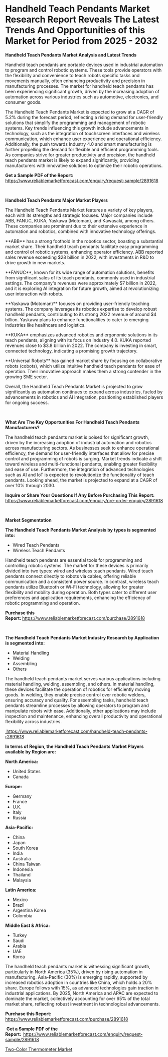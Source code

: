 <p><h1>Handheld Teach Pendants Market Research Report Reveals The Latest Trends And Opportunities of this Market for Period from 2025 - 2032</h1></p><p><strong>Handheld Teach Pendants Market Analysis and Latest Trends</strong></p>
<p><p>Handheld teach pendants are portable devices used in industrial automation to program and control robotic systems. These tools provide operators with the flexibility and convenience to teach robots specific tasks and movements manually, often enhancing productivity and precision in manufacturing processes. The market for handheld teach pendants has been experiencing significant growth, driven by the increasing adoption of automation across various industries such as automotive, electronics, and consumer goods.</p><p>The Handheld Teach Pendants Market is expected to grow at a CAGR of 5.2% during the forecast period, reflecting a rising demand for user-friendly solutions that simplify the programming and management of robotic systems. Key trends influencing this growth include advancements in technology, such as the integration of touchscreen interfaces and wireless communication, which enhance user experience and operational efficiency. Additionally, the push towards Industry 4.0 and smart manufacturing is further propelling the demand for flexible and efficient programming tools. As companies strive for greater productivity and precision, the handheld teach pendants market is likely to expand significantly, providing manufacturers with innovative solutions to optimize their robotic operations.</p></p>
<p><strong>Get a Sample PDF of the Report:&nbsp;</strong> <a href="https://www.reliablemarketforecast.com/enquiry/request-sample/2891618?utm_campaign=2736&utm_medium=2&utm_source=Github&utm_content=ia&utm_term=14032025&utm_id=handheld-teach-pendants">https://www.reliablemarketforecast.com/enquiry/request-sample/2891618</a></p>
<p>&nbsp;</p>
<p><strong>Handheld Teach Pendants Major Market Players</strong></p>
<p><p>The Handheld Teach Pendants Market features a variety of key players, each with its strengths and strategic focuses. Major companies include ABB, FANUC, KUKA, Yaskawa (Motoman), and Kawasaki, among others. These companies are prominent due to their extensive experience in automation and robotics, combined with innovative technology offerings.</p><p>**ABB** has a strong foothold in the robotics sector, boasting a substantial market share. Their handheld teach pendants facilitate easy programming and control of robotic systems, enhancing operator efficiency. ABB reported sales revenue exceeding $28 billion in 2022, with investments in R&D to drive growth in new markets.</p><p>**FANUC**, known for its wide range of automation solutions, benefits from significant sales of its teach pendants, commonly used in industrial settings. The company's revenues were approximately $7 billion in 2022, and it is exploring AI integration for future growth, aimed at revolutionizing user interaction with robots.</p><p>**Yaskawa (Motoman)** focuses on providing user-friendly teaching systems. The company leverages its robotics expertise to develop robust handheld pendants, contributing to its strong 2022 revenue of around $4 billion. Yaskawa plans to enhance functionalities to cater to emerging industries like healthcare and logistics.</p><p>**KUKA** emphasizes advanced robotics and ergonomic solutions in its teach pendants, aligning with its focus on Industry 4.0. KUKA reported revenues close to $3.8 billion in 2022. The company is investing in smart, connected technology, indicating a promising growth trajectory.</p><p>**Universal Robots** has gained market share by focusing on collaborative robots (cobots), which utilize intuitive handheld teach pendants for ease of operation. Their innovative approach makes them a strong contender in the growing SME sector.</p><p>Overall, the Handheld Teach Pendants Market is projected to grow significantly as automation continues to expand across industries, fueled by advancements in robotics and AI integration, positioning established players for ongoing success.</p></p>
<p>&nbsp;</p>
<p><strong>What Are The Key Opportunities For Handheld Teach Pendants Manufacturers?</strong></p>
<p><p>The handheld teach pendants market is poised for significant growth, driven by the increasing adoption of industrial automation and robotics across manufacturing sectors. As businesses seek to enhance operational efficiency, the demand for user-friendly interfaces that allow for precise control and programming of robots is surging. Market trends indicate a shift toward wireless and multi-functional pendants, enabling greater flexibility and ease of use. Furthermore, the integration of advanced technologies such as AI and IoT is expected to revolutionize the functionality of teach pendants. Looking ahead, the market is projected to expand at a CAGR of over 10% through 2030.</p></p>
<p><strong>Inquire or Share Your Questions If Any Before Purchasing This Report:</strong> <a href="https://www.reliablemarketforecast.com/enquiry/pre-order-enquiry/2891618?utm_campaign=2736&utm_medium=2&utm_source=Github&utm_content=ia&utm_term=14032025&utm_id=handheld-teach-pendants">https://www.reliablemarketforecast.com/enquiry/pre-order-enquiry/2891618</a></p>
<p>&nbsp;</p>
<p><strong>Market Segmentation</strong></p>
<p><strong>The Handheld Teach Pendants Market Analysis by types is segmented into:</strong></p>
<p><ul><li>Wired Teach Pendants</li><li>Wireless Teach Pendants</li></ul></p>
<p><p>Handheld teach pendants are essential tools for programming and controlling robotic systems. The market for these devices is primarily divided into two types: wired and wireless teach pendants. Wired teach pendants connect directly to robots via cables, offering reliable communication and a consistent power source. In contrast, wireless teach pendants utilize Bluetooth or Wi-Fi technology, allowing for greater flexibility and mobility during operation. Both types cater to different user preferences and application requirements, enhancing the efficiency of robotic programming and operation.</p></p>
<p><strong>Purchase this Report:&nbsp;</strong><a href="https://www.reliablemarketforecast.com/purchase/2891618?utm_campaign=2736&utm_medium=2&utm_source=Github&utm_content=ia&utm_term=14032025&utm_id=handheld-teach-pendants">https://www.reliablemarketforecast.com/purchase/2891618</a></p>
<p>&nbsp;</p>
<p><strong>The Handheld Teach Pendants Market Industry Research by Application is segmented into:</strong></p>
<p><ul><li>Material Handling</li><li>Welding</li><li>Assembling</li><li>Others</li></ul></p>
<p><p>The handheld teach pendants market serves various applications including material handling, welding, assembling, and others. In material handling, these devices facilitate the operation of robotics for efficiently moving goods. In welding, they enable precise control over robotic welders, ensuring accuracy and quality. For assembling tasks, handheld teach pendants streamline processes by allowing operators to program and manipulate robots with ease. Additionally, other applications may include inspection and maintenance, enhancing overall productivity and operational flexibility across industries.</p></p>
<p><a href="https://www.reliablemarketforecast.com/handheld-teach-pendants-r2891618?utm_campaign=2736&utm_medium=2&utm_source=Github&utm_content=ia&utm_term=14032025&utm_id=handheld-teach-pendants">&nbsp;https://www.reliablemarketforecast.com/handheld-teach-pendants-r2891618</a></p>
<p><strong>In terms of Region, the Handheld Teach Pendants Market Players available by Region are:</strong></p>
<p>
    <p> <strong> North America: </strong>
        <ul>
            <li>United States</li>
            <li>Canada</li>
        </ul>
        </p> 
    <p> <strong> Europe: </strong>
        <ul>
            <li>Germany</li>
            <li>France</li>
            <li>U.K.</li>
            <li>Italy</li>
            <li>Russia</li>
        </ul>
        </p> 
    <p> <strong> Asia-Pacific: </strong>
        <ul>
            <li>China</li>
            <li>Japan</li>
            <li>South Korea</li>
            <li>India</li>
            <li>Australia</li>
            <li>China Taiwan</li>
            <li>Indonesia</li>
            <li>Thailand</li>
            <li>Malaysia</li>
        </ul>
        </p> 
    <p> <strong> Latin America: </strong>
        <ul>
            <li>Mexico</li>
            <li>Brazil</li>
            <li>Argentina Korea</li>
            <li>Colombia</li>
        </ul>
        </p> 
    <p> <strong> Middle East & Africa: </strong>
        <ul>
            <li>Turkey</li>
            <li>Saudi</li>
            <li>Arabia</li>
            <li>UAE</li>
            <li>Korea</li>
        </ul>
    </p>
    </p>
<p><p>The handheld teach pendants market is witnessing significant growth, particularly in North America (35%), driven by rising automation in manufacturing. Asia-Pacific (30%) is emerging rapidly, supported by increased robotics adoption in countries like China, which holds a 20% share. Europe follows with 15%, as advanced technologies gain traction in industrial applications. By 2025, North America and APAC are expected to dominate the market, collectively accounting for over 65% of the total market share, reflecting robust investment in technological advancements.</p></p>
<p><strong>Purchase this Report: </strong><a href="https://www.reliablemarketforecast.com/purchase/2891618?utm_campaign=2736&utm_medium=2&utm_source=Github&utm_content=ia&utm_term=14032025&utm_id=handheld-teach-pendants">https://www.reliablemarketforecast.com/purchase/2891618</a></p>
<p>&nbsp;<strong>Get a Sample PDF of the Report:&nbsp;&nbsp;</strong><a href="https://www.reliablemarketforecast.com/enquiry/request-sample/2891618?utm_campaign=2736&utm_medium=2&utm_source=Github&utm_content=ia&utm_term=14032025&utm_id=handheld-teach-pendants">https://www.reliablemarketforecast.com/enquiry/request-sample/2891618</a></p>
<p><strong></strong></p>
<p><p><a href="https://github.com/elitasvimal/Market-Research-Report-List-1/blob/main/two-color-thermometer-market.md?utm_campaign=2736&utm_medium=2&utm_source=Github&utm_content=ia&utm_term=14032025&utm_id=handheld-teach-pendants">Two-Color Thermometer Market</a></p></p>